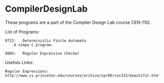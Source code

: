 CompilerDesignLab
=================
These programs are a part of the Compiler Design Lab course CEN-792.

List of Programs:

	0722:	Deterministic Finite Automata
		A simpe C program.

	0805:	Regular Expression Checker

Usefuls Links:

	Regular Expressions: http://www.cs.princeton.edu/courses/archive/spr09/cos333/beautiful.html
